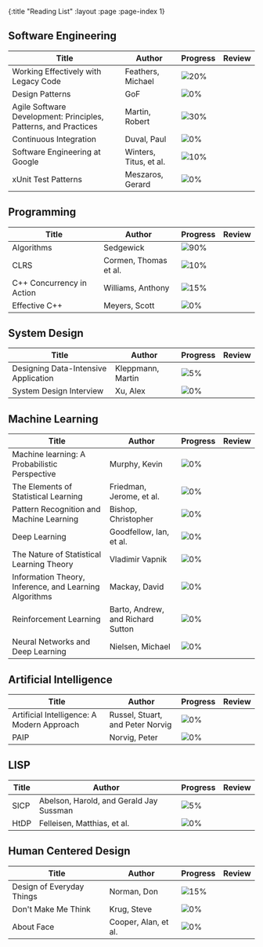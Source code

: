{:title "Reading List"
 :layout :page
 :page-index 1}

## Software Engineering
| Title                                                           | Author                 | Progress                            | Review |
|-----------------------------------------------------------------|------------------------|-------------------------------------|--------|
| Working Effectively with Legacy Code                            | Feathers, Michael      | ![20%](https://progress-bar.dev/20) |        |
| Design Patterns                                                 | GoF                    | ![0%](https://progress-bar.dev/0)   |        |
| Agile Software Development: Principles, Patterns, and Practices | Martin, Robert         | ![30%](https://progress-bar.dev/30) |        |
| Continuous Integration                                          | Duval, Paul            | ![0%](https://progress-bar.dev/0)   |        |
| Software Engineering at Google                                  | Winters, Titus, et al. | ![10%](https://progress-bar.dev/10) |        |
| xUnit Test Patterns                                             | Meszaros, Gerard       | ![0%](https://progress-bar.dev/0)   |        |

## Programming
| Title                     | Author                | Progress                            | Review |
|---------------------------|-----------------------|-------------------------------------|--------|
| Algorithms                | Sedgewick             | ![90%](https://progress-bar.dev/90) |        |
| CLRS                      | Cormen, Thomas et al. | ![10%](https://progress-bar.dev/10) |        |
| C++ Concurrency in Action | Williams, Anthony     | ![15%](https://progress-bar.dev/15) |        |
| Effective C++             | Meyers, Scott         | ![0%](https://progress-bar.dev/0)   |        |


## System Design
| Title                                | Author            | Progress                          | Review |
|--------------------------------------|-------------------|-----------------------------------|--------|
| Designing Data-Intensive Application | Kleppmann, Martin | ![5%](https://progress-bar.dev/5) |        |
| System Design Interview              | Xu, Alex          | ![0%](https://progress-bar.dev/0) |        |

## Machine Learning
| Title                                                  | Author                            | Progress                          | Review |
|--------------------------------------------------------|-----------------------------------|-----------------------------------|--------|
| Machine learning: A Probabilistic Perspective          | Murphy, Kevin                     | ![0%](https://progress-bar.dev/0) |        |
| The Elements of Statistical Learning                   | Friedman, Jerome, et al.          | ![0%](https://progress-bar.dev/0) |        |
| Pattern Recognition and Machine Learning               | Bishop, Christopher               | ![0%](https://progress-bar.dev/0) |        |
| Deep Learning                                          | Goodfellow, Ian, et al.           | ![0%](https://progress-bar.dev/0) |        |
| The Nature of Statistical Learning Theory              | Vladimir Vapnik                   | ![0%](https://progress-bar.dev/0) |        |
| Information Theory, Inference, and Learning Algorithms | Mackay, David                     | ![0%](https://progress-bar.dev/0) |        |
| Reinforcement Learning                                 | Barto, Andrew, and Richard Sutton | ![0%](https://progress-bar.dev/0) |        |
| Neural Networks and Deep Learning                      | Nielsen, Michael                  | ![0%](https://progress-bar.dev/0) |        |

## Artificial Intelligence
| Title                                      | Author                           | Progress                          | Review |
|--------------------------------------------|----------------------------------|-----------------------------------|--------|
| Artificial Intelligence: A Modern Approach | Russel, Stuart, and Peter Norvig | ![0%](https://progress-bar.dev/0) |        |
| PAIP                                       | Norvig, Peter                    | ![0%](https://progress-bar.dev/0) |        |

## LISP
| Title | Author                                  | Progress                          | Review |
|-------|-----------------------------------------|-----------------------------------|--------|
| SICP  | Abelson, Harold, and Gerald Jay Sussman | ![5%](https://progress-bar.dev/5) |        |
| HtDP  | Felleisen, Matthias, et al.             | ![0%](https://progress-bar.dev/0) |        |

## Human Centered Design
| Title                     | Author               | Progress                            | Review |
|---------------------------|----------------------|-------------------------------------|--------|
| Design of Everyday Things | Norman, Don          | ![15%](https://progress-bar.dev/15) |        |
| Don't Make Me Think       | Krug, Steve          | ![0%](https://progress-bar.dev/0)   |        |
| About Face                | Cooper, Alan, et al. | ![0%](https://progress-bar.dev/0)   |        |
